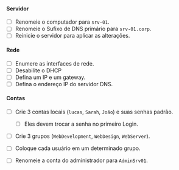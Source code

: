 #### Servidor

 - [ ] Renomeie o computador para `srv-01`.
 - [ ] Renomeie o Sufixo de DNS primário para `srv-01.corp`.
 - [ ] Reinicie o servidor para aplicar as alterações.

#### Rede

- [ ] Enumere as interfaces de rede.
- [ ] Desabilite o DHCP
- [ ] Defina um IP e um gateway.
- [ ] Defina o endereço IP do servidor DNS.

#### Contas

- [ ] Crie 3 contas locais (``lucas``, ``Sarah``, ``João``) e suas senhas padrão.
	- [ ] Eles devem trocar a senha no primeiro Login.
- [ ] Crie 3 grupos (`WebDevelopment`, `WebDesign`, `WebServer`).
- [ ] Coloque cada usuário em um determinado grupo.
- [ ] Renomeie a conta do administrador para `AdminSrv01`.



